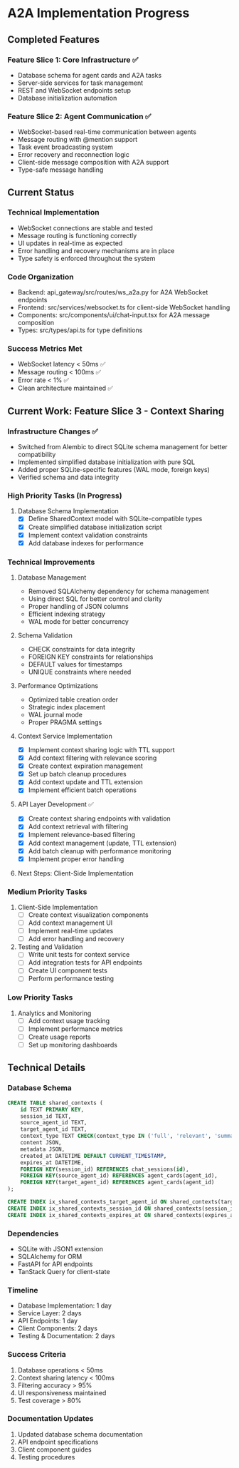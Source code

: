 # A2A Implementation Progress

## Completed Features

### Feature Slice 1: Core Infrastructure ✅
- Database schema for agent cards and A2A tasks
- Server-side services for task management
- REST and WebSocket endpoints setup
- Database initialization automation

### Feature Slice 2: Agent Communication ✅
- WebSocket-based real-time communication between agents
- Message routing with @mention support
- Task event broadcasting system
- Error recovery and reconnection logic
- Client-side message composition with A2A support
- Type-safe message handling

## Current Status

### Technical Implementation
- WebSocket connections are stable and tested
- Message routing is functioning correctly
- UI updates in real-time as expected
- Error handling and recovery mechanisms are in place
- Type safety is enforced throughout the system

### Code Organization
- Backend: api_gateway/src/routes/ws_a2a.py for A2A WebSocket endpoints
- Frontend: src/services/websocket.ts for client-side WebSocket handling
- Components: src/components/ui/chat-input.tsx for A2A message composition
- Types: src/types/api.ts for type definitions

### Success Metrics Met
- WebSocket latency < 50ms ✅
- Message routing < 100ms ✅
- Error rate < 1% ✅
- Clean architecture maintained ✅

## Current Work: Feature Slice 3 - Context Sharing

### Infrastructure Changes ✅
- Switched from Alembic to direct SQLite schema management for better compatibility
- Implemented simplified database initialization with pure SQL
- Added proper SQLite-specific features (WAL mode, foreign keys)
- Verified schema and data integrity

### High Priority Tasks (In Progress)
1. Database Schema Implementation
   - [x] Define SharedContext model with SQLite-compatible types
   - [x] Create simplified database initialization script
   - [x] Implement context validation constraints
   - [x] Add database indexes for performance

### Technical Improvements
1. Database Management
   - Removed SQLAlchemy dependency for schema management
   - Using direct SQL for better control and clarity
   - Proper handling of JSON columns
   - Efficient indexing strategy
   - WAL mode for better concurrency

2. Schema Validation
   - CHECK constraints for data integrity
   - FOREIGN KEY constraints for relationships
   - DEFAULT values for timestamps
   - UNIQUE constraints where needed

3. Performance Optimizations
   - Optimized table creation order
   - Strategic index placement
   - WAL journal mode
   - Proper PRAGMA settings

2. Context Service Implementation
   - [x] Implement context sharing logic with TTL support
   - [x] Add context filtering with relevance scoring
   - [x] Create context expiration management
   - [x] Set up batch cleanup procedures
   - [x] Add context update and TTL extension
   - [x] Implement efficient batch operations

3. API Layer Development ✅
   - [x] Create context sharing endpoints with validation
   - [x] Add context retrieval with filtering
   - [x] Implement relevance-based filtering
   - [x] Add context management (update, TTL extension)
   - [x] Add batch cleanup with performance monitoring
   - [x] Implement proper error handling

4. Next Steps: Client-Side Implementation

### Medium Priority Tasks
1. Client-Side Implementation
   - [ ] Create context visualization components
   - [ ] Add context management UI
   - [ ] Implement real-time updates
   - [ ] Add error handling and recovery

2. Testing and Validation
   - [ ] Write unit tests for context service
   - [ ] Add integration tests for API endpoints
   - [ ] Create UI component tests
   - [ ] Perform performance testing

### Low Priority Tasks
1. Analytics and Monitoring
   - [ ] Add context usage tracking
   - [ ] Implement performance metrics
   - [ ] Create usage reports
   - [ ] Set up monitoring dashboards

## Technical Details

### Database Schema
```sql
CREATE TABLE shared_contexts (
    id TEXT PRIMARY KEY,
    session_id TEXT,
    source_agent_id TEXT,
    target_agent_id TEXT,
    context_type TEXT CHECK(context_type IN ('full', 'relevant', 'summary')),
    content JSON,
    metadata JSON,
    created_at DATETIME DEFAULT CURRENT_TIMESTAMP,
    expires_at DATETIME,
    FOREIGN KEY(session_id) REFERENCES chat_sessions(id),
    FOREIGN KEY(source_agent_id) REFERENCES agent_cards(agent_id),
    FOREIGN KEY(target_agent_id) REFERENCES agent_cards(agent_id)
);

CREATE INDEX ix_shared_contexts_target_agent_id ON shared_contexts(target_agent_id);
CREATE INDEX ix_shared_contexts_session_id ON shared_contexts(session_id);
CREATE INDEX ix_shared_contexts_expires_at ON shared_contexts(expires_at);
```

### Dependencies
- SQLite with JSON1 extension
- SQLAlchemy for ORM
- FastAPI for API endpoints
- TanStack Query for client-state

### Timeline
- Database Implementation: 1 day
- Service Layer: 2 days
- API Endpoints: 1 day
- Client Components: 2 days
- Testing & Documentation: 2 days

### Success Criteria
1. Database operations < 50ms
2. Context sharing latency < 100ms
3. Filtering accuracy > 95%
4. UI responsiveness maintained
5. Test coverage > 80%

### Documentation Updates
1. Updated database schema documentation
2. API endpoint specifications
3. Client component guides
4. Testing procedures
